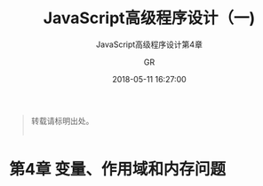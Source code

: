 ﻿---
layout:     post
title:      "JavaScript高级程序设计（一)"
subtitle:   "JavaScript高级程序设计第4章"          
date:       2018-05-11 16:27:00
author:     "GR"
header-img: "img/post-bg-javascript1.jpg"
tags:
    - 笔记
    - js
    - JavaScript
---
> 转载请标明出处。<br><br>

# 第4章 变量、作用域和内存问题
